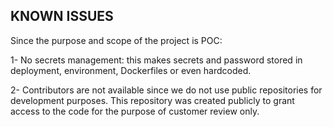 ## KNOWN ISSUES
Since the purpose and scope of the project is POC:

1- No secrets management: this makes secrets and password stored in deployment, environment, Dockerfiles or even hardcoded.

2- Contributors are not available since we do not use public repositories for development purposes. This repository was created publicly to grant access to the code for the purpose of customer review only.

